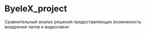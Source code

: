 # ByeleX_project
Сравнительный анализ решений предоставляющих возможность внедрения чатов и видеосвязи
